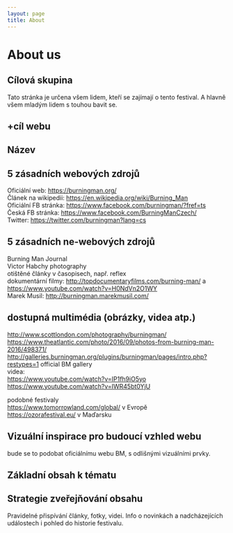```yaml
---
layout: page
title: About
---
```


**About us**
===========

Cílová skupina  
---------------
Tato stránka je určena všem lidem, kteří se zajímají o tento festival. A hlavně všem mladým lidem s touhou bavit se.   

+cíl webu   
---------------


Název    
---------------


5 zásadních webových zdrojů  
------------------------------
Oficiální web: https://burningman.org/   
Článek na wikipedii: https://en.wikipedia.org/wiki/Burning_Man  
Oficiální FB stránka: https://www.facebook.com/burningman/?fref=ts  
Česká FB stránka: https://www.facebook.com/BurningManCzech/  
Twitter: https://twitter.com/burningman?lang=cs  


5 zásadních ne-webových zdrojů
------------------------------
Burning Man Journal  
Victor Habchy photography  
otištěné články v časopisech, např. reflex  
dokumentární filmy: http://topdocumentaryfilms.com/burning-man/ a  https://www.youtube.com/watch?v=H0NdVn2O1WY  
Marek Musil: http://burningman.marekmusil.com/  


dostupná multimédia (obrázky, videa atp.)   
------------------------------------------  
http://www.scottlondon.com/photography/burningman/  
https://www.theatlantic.com/photo/2016/09/photos-from-burning-man-2016/498371/  
http://galleries.burningman.org/plugins/burningman/pages/intro.php?restypes=1   official BM gallery  
videa:  
https://www.youtube.com/watch?v=IP1fh9iO5yo    
https://www.youtube.com/watch?v=IWR45bt0YjU    


podobné festivaly  
https://www.tomorrowland.com/global/   v Evropě    
https://ozorafestival.eu/  v Maďarsku     

 
Vizuální inspirace pro budoucí vzhled webu  
------------------------------------------
bude se to podobat oficiálnímu webu BM, s odlišnými vizuálními prvky.

Základní obsah k tématu    
------------------------------------------


Strategie zveřejňování obsahu   
------------------------------------------




Pravidelné přispívání články, fotky, videi. Info o novinkách a nadcházejících událostech i  pohled do historie festivalu.   
